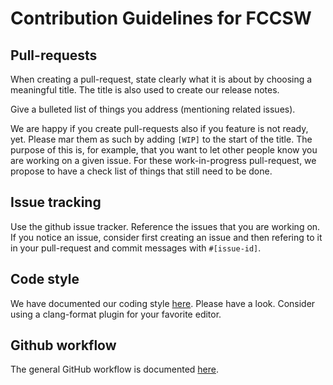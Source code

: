 # Contribution Guidelines for FCCSW

## Pull-requests

When creating a pull-request, state clearly what it is about by choosing a
meaningful title. The title is also used to create our release notes.

Give a bulleted list of things you address (mentioning related issues).

We are happy if you create pull-requests also if you feature is not ready, yet.
Please mar them as such by adding `[WIP]` to the start of the title. The purpose
of this is, for example, that you want to let other people know you are working
on a given issue. For these work-in-progress pull-request, we propose to have a
check list of things that still need to be done.



## Issue tracking

Use the github issue tracker. Reference the issues that you are working on. If
you notice an issue, consider first creating an issue and then refering to it in
your pull-request and commit messages with `#[issue-id]`.

## Code style

We have documented our coding style [here](https://github.com/HEP-FCC/FCCSW/blob/master/doc/CppCodingStyleGuidelines.md).
Please have a look. Consider using a clang-format plugin for your favorite editor.

## Github workflow

The general GitHub workflow is documented [here](http://fccsw.web.cern.ch/fccsw/tutorials/fcc-tutorials/FccSoftwareGit.html).

